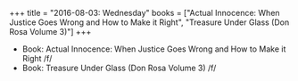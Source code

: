 +++
title = "2016-08-03: Wednesday"
books = ["Actual Innocence: When Justice Goes Wrong and How to Make it Right", "Treasure Under Glass (Don Rosa Volume 3)"]
+++


* Book: Actual Innocence: When Justice Goes Wrong and How to Make it Right /f/
* Book: Treasure Under Glass (Don Rosa Volume 3) /f/
